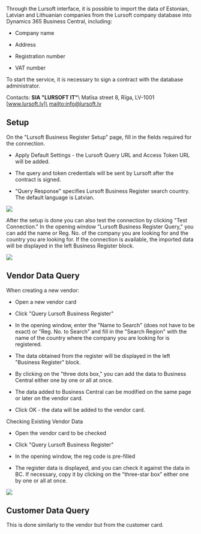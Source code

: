 Through the Lursoft interface, it is possible to import the data of Estonian, Latvian and Lithuanian companies from the Lursoft company database into Dynamics 365 Business Central, including:

-   Company name

-   Address

-   Registration number

-   VAT number

To start the service, it is necessary to sign a contract with the database administrator.

Contacts: 
**SIA "LURSOFT IT"**\ 
Matīsa street 8, Rīga, LV-1001\
[www.lursoft.lv]\
[mailto:info@lursoft.lv]

## Setup

On the "Lursoft Business Register Setup" page, fill in the fields required for the connection.

-   Apply Default Settings - the Lursoft Query URL and Access Token URL will be added.

-   The query and token credentials will be sent by Lursoft after the contract is signed.

-   "Query Response" specifies Lursoft Business Register search country. The default language is Latvian.

![][1]

After the setup is done you can also test the connection by clicking "Test Connection." In the opening window "Lursoft Business Register Query," you can add the name or Reg. No. of the company you are looking for and the country you are looking for. If the connection is available, the imported data will be displayed in the left Business Register block.

![][2]

## Vendor Data Query

When creating a new vendor:

-   Open a new vendor card

-   Click "Query Lursoft Business Register"

-   In the opening window, enter the "Name to Search" (does not have to be exact) or "Reg. No. to Search" and fill in the "Search Region" with the name of the country where the company you are looking for is registered.

-   The data obtained from the register will be displayed in the left "Business Register" block.

-   By clicking on the "three dots box," you can add the data to Business Central either one by one or all at once.

-   The data added to Business Central can be modified on the same page or later on the vendor card.

-   Click OK - the data will be added to the vendor card.

Checking Existing Vendor Data

-   Open the vendor card to be checked

-   Click "Query Lursoft Business Register"

-   In the opening window, the reg code is pre-filled

-   The register data is displayed, and you can check it against the data in BC. If necessary, copy it by clicking on the "three-star box" either one by one or all at once.

![][3]

## Customer Data Query

This is done similarly to the vendor but from the customer card.

[mailto:info@lursoft.lv]: mailto:info@lursoft.lv

[1]: ./media/image1.en.png
[2]: ./media/image2.en.png
[3]: ./media/image3.en.png
